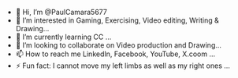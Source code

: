 - 👋 Hi, I’m @PaulCamara5677
- 👀 I’m interested in Gaming, Exercising, Video editing, Writing & Drawing...
- 🌱 I’m currently learning CC ...
- 💞️ I’m looking to collaborate on Video production and Drawing...
- 📫 How to reach me LinkedIn, Facebook, YouTube, X.coom ...
- ⚡ Fun fact: I cannot move my left limbs as well as my right ones ...

<!---
PaulCamara5677/PaulCamara5677 is a ✨ special ✨ repository because its `README.md` (this file) appears on your GitHub profile.
You can click the Preview link to take a look at your changes.
--->
